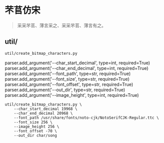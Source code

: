 # 芣苢仿宋

> 采采芣苢、薄言采之、采采芣苢、薄言有之。


## util/

`util/create_bitmap_characters.py`

parser.add_argument('--char_start_decimal', type=int, required=True)
parser.add_argument('--char_end_decimal', type=int, required=True)
parser.add_argument('--font_path', type=str, required=True)
parser.add_argument('--font_size', type=str, required=True)
parser.add_argument('--font_offset', type=str, required=True)
parser.add_argument('--out_dir', type=str, required=True)
parser.add_argument('--image_height', type=int, required=True)


```
util/create_bitmap_characters.py \
    --char_start_decimal 19968 \
    --char_end_decimal 20968 \
    --font_path /usr/share/fonts/noto-cjk/NotoSerifCJK-Regular.ttc \
    --font_size 256 \
    --image_height 256 \
    --font_offset -70 \
    --out_dir char/song
```
